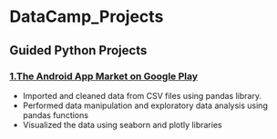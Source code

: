 # DataCamp_Projects
## Guided Python Projects

### [1.The Android App Market on Google Play](https://github.com/PetchLoh/DataCamp_Projects/blob/main/The%20Android%20App%20Market%20on%20Google%20Play/notebook.ipynb)
- Imported and cleaned data from CSV files using pandas library.
- Performed data manipulation and exploratory data analysis using pandas functions
- Visualized the data using seaborn and plotly libraries
